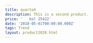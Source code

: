 ```yaml
---
title: quarto4
description: This is a second product.
price: '   kol 25422'
date: '2018-05-01T00:00:00.000Z'
tags: Trend
layout: product2020.html
---
```


